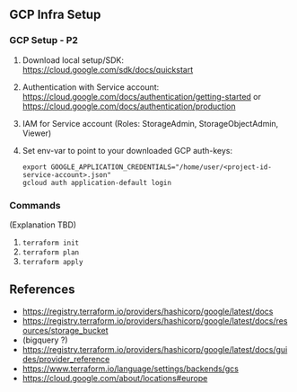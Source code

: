 ## GCP Infra Setup

### GCP Setup - P2
1. Download local setup/SDK: https://cloud.google.com/sdk/docs/quickstart

2. Authentication with Service account: https://cloud.google.com/docs/authentication/getting-started or https://cloud.google.com/docs/authentication/production

3. IAM for Service account (Roles: StorageAdmin, StorageObjectAdmin, Viewer)

4. Set env-var to point to your downloaded GCP auth-keys:
   ```
   export GOOGLE_APPLICATION_CREDENTIALS="/home/user/<project-id-service-account>.json"
   gcloud auth application-default login
   ```


### Commands

(Explanation TBD)

1. `terraform init`
2. `terraform plan`
3. `terraform apply`


## References

* https://registry.terraform.io/providers/hashicorp/google/latest/docs
* https://registry.terraform.io/providers/hashicorp/google/latest/docs/resources/storage_bucket
* (bigquery ?)
* https://registry.terraform.io/providers/hashicorp/google/latest/docs/guides/provider_reference
* https://www.terraform.io/language/settings/backends/gcs
* https://cloud.google.com/about/locations#europe
